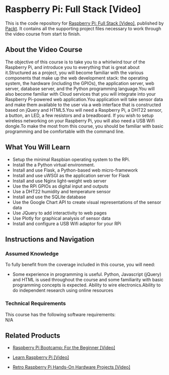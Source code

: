 


# Raspberry Pi: Full Stack [Video]
This is the code repository for [Raspberry Pi: Full Stack [Video]](https://www.packtpub.com/hardware-and-creative/raspberry-pi-full-stack-video), published by [Packt](https://www.packtpub.com/?utm_source=github). It contains all the supporting project files necessary to work through the video course from start to finish.
## About the Video Course
The objective of this course is to take you to a whirlwind tour of the Raspberry Pi, and introduce you to everything that is great about it.Structured as a project, you will become familiar with the various components that make up the web development stack: the operating system, the hardware (including the GPIOs), the application server, web server, database server, and the Python programming language.You will also become familiar with Cloud services that you will integrate into your Raspberry Pi-powered web application.You application will take sensor data and make them available to the user via a web interface that is constructed based on jQuery and HTML5.You will need a Raspberry Pi, a DHT22 sensor, a button, an LED, a few resistors and a breadboard. If you wish to setup wireless networking on your Raspberry Pi, you will also need a USB Wifi dongle.To make the most from this course, you should be familiar with basic programming and be comfortable with the command line.

<H2>What You Will Learn</H2>
<DIV class=book-info-will-learn-text>
<UL>
<LI> Setup the minimal Raspbian operating system to the RPi.</LI>
<LI> Install the a Python virtual environment.</LI>
<LI> Install and use Flask, a Python-based web micro-framework</LI>
<LI> Install and use uWSGI as the application server for Flask</LI>
<LI> Install and use Nginx light-weight web server</LI>
  
  <LI>Use the RPi GPIOs as digital input and outputs</LI>
  <LI>Use a DHT22 humidity and temperature sensor</LI>
  <LI>Install and use the SQLite database</LI>
  <LI>Use the Google Chart API to create visual representations of the sensor data</LI>
  <LI>Use JQuery to add interactivity to web pages</LI>
  
  <LI>Use Plotly for graphical analysis of sensor data</LI>
  <LI>Install and configure a USB Wifi adaptor for your RPi</LI>
  
</UL></DIV>

## Instructions and Navigation
### Assumed Knowledge
To fully benefit from the coverage included in this course, you will need:<br/>
<DIV class=book-info-will-learn-text>
<UL>
<LI>Some experience in programming is useful. Python, Javascript (jQuery) and HTML is used throughout the course and some familiarity with basic programming concepts is expected. Ability to wire electronics.Ability to do independent research using online resources</LI>
</UL>
<DIV>

### Technical Requirements
This course has the following software requirements:<br/>
N/A

## Related Products
* [Raspberry Pi Bootcamp: For the Beginner [Video]](https://www.packtpub.com/application-development/raspberry-pi-bootcamp-beginner-video)

* [Learn Raspberry Pi [Video]](https://www.packtpub.com/hardware-and-creative/learn-raspberry-pi-video)

* [Retro Raspberry Pi Hands-On Hardware Projects [Video]](https://www.packtpub.com/hardware-and-creative/retro-raspberry-pi-hands-hardware-projects-video)
